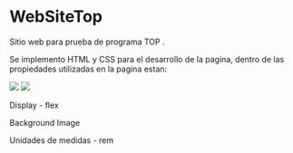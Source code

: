 # WebSiteTop
Sitio web para prueba de programa TOP .

Se implemento HTML y CSS para el desarrollo de la pagina, dentro de las propiedades utilizadas en la pagina estan:


<img src="https://img.icons8.com/color/48/000000/html-5.png"/>  <img src="https://img.icons8.com/color/48/000000/css3.png"/>

Display - flex

Background Image

Unidades de medidas - rem
